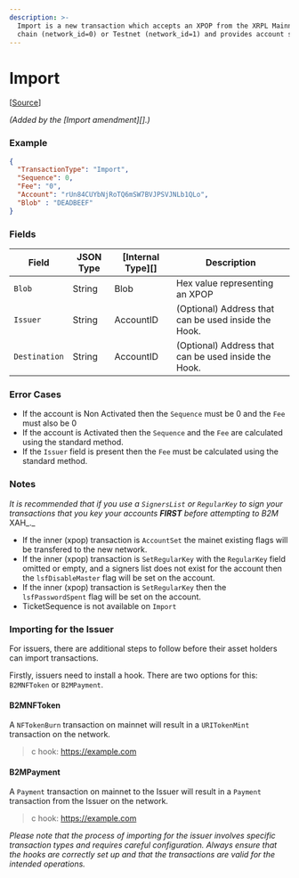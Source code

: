 ```yaml
---
description: >-
  Import is a new transaction which accepts an XPOP from the XRPL Mainnet
  chain (network_id=0) or Testnet (network_id=1) and provides account synchronisation.
---
```


# Import

\[[Source](https://github.com/Xahau/xahaud/blob/dev/src/ripple/app/tx/impl/URIToken.cpp)]

_(Added by the \[Import amendment]\[].)_

### Example

```json
{
  "TransactionType": "Import",
  "Sequence": 0,
  "Fee": "0",
  "Account": "rUn84CUYbNjRoTQ6mSW7BVJPSVJNLb1QLo",
  "Blob" : "DEADBEEF"
}
```

### Fields

| Field         | JSON Type | \[Internal Type]\[] | Description                                          |
| ------------- | --------- | ------------------- | ---------------------------------------------------- |
| `Blob`        | String    | Blob                | Hex value representing an XPOP                       |
| `Issuer`      | String    | AccountID           | (Optional) Address that can be used inside the Hook. |
| `Destination` | String    | AccountID           | (Optional) Address that can be used inside the Hook. |

### Error Cases

* If the account is Non Activated then the `Sequence` must be 0 and the `Fee` must also be 0
* If the account is Activated then the `Sequence` and the `Fee` are calculated using the standard method.
* If the `Issuer` field is present then the `Fee` must be calculated using the standard method.

### Notes

_It is recommended that if you use a `SignersList` or `RegularKey` to sign your transactions that you key your accounts **FIRST** before attempting to B2M_ XAH_._

* If the inner (xpop) transaction is `AccountSet` the mainet existing flags will be transfered to the new network.
* If the inner (xpop) transaction is `SetRegularKey` with the `RegularKey` field omitted or empty, and a signers list does not exist for the account then the `lsfDisableMaster` flag will be set on the account.
* If the inner (xpop) transaction is `SetRegularKey` then the `lsfPasswordSpent` flag will be set on the account.
* TicketSequence is not available on `Import`

### Importing for the Issuer

For issuers, there are additional steps to follow before their asset holders can import transactions.

Firstly, issuers need to install a hook. There are two options for this: `B2MNFToken` or `B2MPayment`.

#### B2MNFToken

A `NFTokenBurn` transaction on mainnet will result in a `URITokenMint` transaction on the network.

> c hook: https://example.com

#### B2MPayment

A `Payment` transaction on mainnet to the Issuer will result in a `Payment` transaction from the Issuer on the network.

> c hook: https://example.com

_Please note that the process of importing for the issuer involves specific transaction types and requires careful configuration. Always ensure that the hooks are correctly set up and that the transactions are valid for the intended operations._
